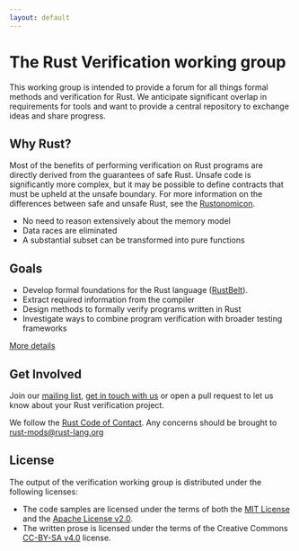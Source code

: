 ```yaml
---
layout: default
---
```

# The Rust Verification working group

This working group is intended to provide a forum for all things formal methods and verification for Rust. We anticipate significant overlap in requirements for tools and want to provide a central repository to exchange ideas and share progress.

## Why Rust?

Most of the benefits of performing verification on Rust programs are directly derived from the guarantees of safe Rust. Unsafe code is significantly more complex, but it may be possible to define contracts that must be upheld at the unsafe boundary. For more information on the differences between safe and unsafe Rust, see the [Rustonomicon](https://doc.rust-lang.org/nomicon/meet-safe-and-unsafe.html).

* No need to reason extensively about the memory model
* Data races are eliminated
* A substantial subset can be transformed into pure functions

## Goals
* Develop formal foundations for the Rust language ([RustBelt](http://plv.mpi-sws.org/rustbelt/)).
* Extract required information from the compiler
* Design methods to formally verify programs written in Rust
* Investigate ways to combine program verification with broader testing frameworks

[More details](goals.html)

## Get Involved

Join our [mailing list](mailto:rust-verification@googlegroups.com), [get in touch with us](mailto:verification@rust-lang.org) or open a pull request to let us know about your Rust verification project.

We follow the [Rust Code of Contact](https://www.rust-lang.org/en-US/conduct.html). Any concerns should be brought to [rust-mods@rust-lang.org](mailto:rust-mods@rust-lang.org)

## License

The output of the verification working group is distributed under the following licenses:

* The code samples are licensed under the terms of both the [MIT License] and the [Apache License v2.0].
* The written prose is licensed under the terms of the Creative Commons [CC-BY-SA v4.0] license.

[MIT License]: ./LICENSE-MIT
[Apache License v2.0]: ./LICENSE-APACHE
[CC-BY-SA v4.0]: ./LICENSE-CC-BY-SA
